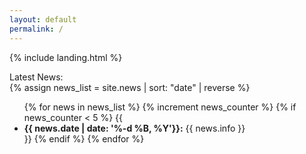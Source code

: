 ```yaml
---
layout: default
permalink: /
---
```


{% include landing.html %}

<div class="newstitle"> Latest News:</div>
{% assign news_list = site.news | sort: "date" | reverse %}

<ul>
{% for news in news_list %}
 {% increment news_counter %}
 {% if news_counter < 5 %}
  {{ <li><b>{{ news.date | date: '%-d %B, %Y'}}:</b> {{ news.info }}</li> }}
 {% endif %}
{% endfor %}
</ul>
